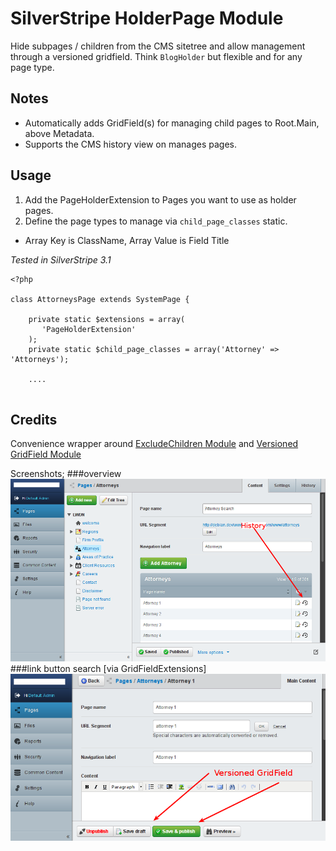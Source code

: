 # SilverStripe HolderPage Module

Hide subpages / children from the CMS sitetree and allow management through a 
versioned gridfield. Think `BlogHolder` but flexible and for any page type.  


## Notes 

* Automatically adds GridField(s) for managing child pages to Root.Main, above Metadata.
* Supports the CMS history view on manages pages.


## Usage

1. Add the PageHolderExtension to Pages you want to use as holder pages.
2. Define the page types to manage via `child_page_classes` static.
  * Array Key is ClassName, Array Value is Field Title


*Tested in SilverStripe 3.1*

```
<?php

class AttorneysPage extends SystemPage {

    private static $extensions = array(
       'PageHolderExtension'
    );
    private static $child_page_classes = array('Attorney' => 'Attorneys');
    
    ....
    
```

## Credits
Convenience wrapper around [ExcludeChildren Module](https://github.com/micschk/silverstripe-excludechildren)
and [Versioned GridField Module](https://github.com/icecaster/silverstripe-versioned-gridfield)


Screenshots;
###overview
![overview](https://github.com/briceburg/silverstripe-holderpage/blob/master/docs/screenshots/holderpage.png?raw=true)
###link button search [via GridFieldExtensions]
![editing](http://github.com/briceburg/silverstripe-holderpage/blob/master/docs/screenshots/holderpage_edit.png?raw=true)
